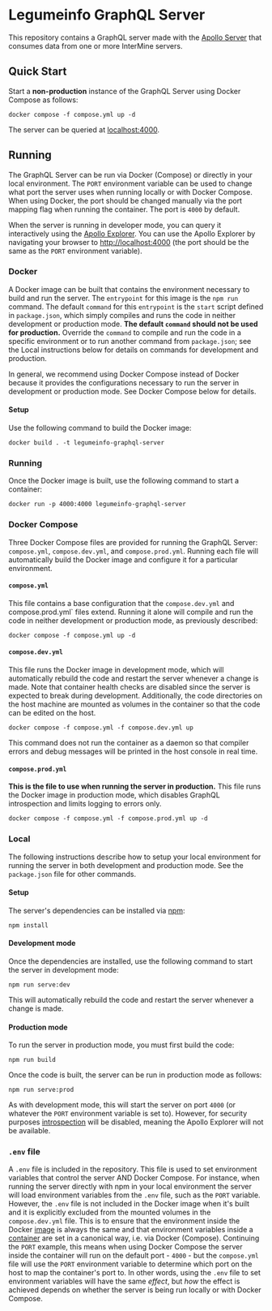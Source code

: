 # Legumeinfo GraphQL Server
This repository contains a GraphQL server made with the [Apollo Server](https://www.apollographql.com/docs/apollo-server) that consumes data from one or more InterMine servers.


## Quick Start

Start a **non-production** instance of the GraphQL Server using Docker Compose as follows:
```console
docker compose -f compose.yml up -d
```
The server can be queried at [localhost:4000](http://localhost:4000).


## Running
The GraphQL Server can be run via Docker (Compose) or directly in your local environment.
The `PORT` environment variable can be used to change what port the server uses when running locally or with Docker Compose.
When using Docker, the port should be changed manually via the port mapping flag when running the container.
The port is `4000` by default.

When the server is running in developer mode, you can query it interactively using the [Apollo Explorer](https://www.apollographql.com/docs/studio/explorer/explorer/).
You can use the Apollo Explorer by navigating your browser to [http://localhost:4000](http://localhost:4000) (the port should be the same as the `PORT` environment variable).


### Docker
A Docker image can be built that contains the environment necessary to build and run the server.
The `entrypoint` for this image is the `npm run` command.
The default `command` for this `entrypoint` is the `start` script defined in `package.json`, which simply compiles and runs the code in neither development or production mode.
**The default `command` should not be used for production.**
Override the `command` to compile and run the code in a specific environment or to run another command from `package.json`; see the Local instructions below for details on commands for development and production.

In general, we recommend using Docker Compose instead of Docker because it provides the configurations necessary to run the server in development or production mode.
See Docker Compose below for details.

#### Setup
Use the following command to build the Docker image:
```console
docker build . -t legumeinfo-graphql-server
```

### Running
Once the Docker image is built, use the following command to start a container:
```console
docker run -p 4000:4000 legumeinfo-graphql-server
```


### Docker Compose
Three Docker Compose files are provided for running the GraphQL Server: `compose.yml`, `compose.dev.yml`, and `compose.prod.yml`.
Running each file will automatically build the Docker image and configure it for a particular environment.

#### `compose.yml`
This file contains a base configuration that the `compose.dev.yml` and compose.prod.yml` files extend.
Running it alone will compile and run the code in neither development or production mode, as previously described:
```console
docker compose -f compose.yml up -d
```

#### `compose.dev.yml`
This file runs the Docker image in development mode, which will automatically rebuild the code and restart the server whenever a change is made.
Note that container health checks are disabled since the server is expected to break during development.
Additionally, the code directories on the host machine are mounted as volumes in the container so that the code can be edited on the host.
```console
docker compose -f compose.yml -f compose.dev.yml up
```
This command does not run the container as a daemon so that compiler errors and debug messages will be printed in the host console in real time.

#### `compose.prod.yml`
**This is the file to use when running the server in production.**
This file runs the Docker image in production mode, which disables GraphQL introspection and limits logging to errors only.
```console
docker compose -f compose.yml -f compose.prod.yml up -d
```


### Local
The following instructions describe how to setup your local environment for running the server in both development and production mode.
See the `package.json` file for other commands.

#### Setup
The server's dependencies can be installed via [npm](https://www.npmjs.com/):
```console
npm install
```

#### Development mode
Once the dependencies are installed, use the following command to start the server in development mode:
```console
npm run serve:dev
```
This will automatically rebuild the code and restart the server whenever a change is made.

#### Production mode
To run the server in production mode, you must first build the code:
```console
npm run build
```
Once the code is built, the server can be run in production mode as follows:
```console
npm run serve:prod
```
As with development mode, this will start the server on port `4000` (or whatever the `PORT` environment variable is set to).
However, for security purposes [introspection](https://www.apollographql.com/blog/graphql/security/why-you-should-disable-graphql-introspection-in-production/) will be disabled, meaning the Apollo Explorer will not be available.


### `.env` file
A `.env` file is included in the repository.
This file is used to set environment variables that control the server AND Docker Compose.
For instance, when running the server directly with npm in your local environment the server will load environment variables from the `.env` file, such as the `PORT` variable.
However, the `.env` file is not included in the Docker image when it's built and it is explicitly excluded from the mounted volumes in the `compose.dev.yml` file.
This is to ensure that the environment inside the Docker <u>image</u> is always the same and that environment variables inside a <u>container</u> are set in a canonical way, i.e. via Docker (Compose).
Continuing the `PORT` example, this means when using Docker Compose the server inside the container will run on the default port - `4000` - but the `compose.yml` file will use the `PORT` environment variable to determine which port on the host to map the container's port to.
In other words, using the `.env` file to set environment variables will have the same *effect*, but *how* the effect is achieved depends on whether the server is being run locally or with Docker Compose.
